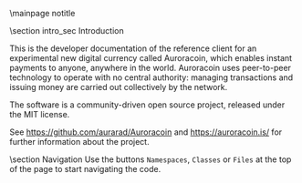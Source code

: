 \mainpage notitle

\section intro_sec Introduction

This is the developer documentation of the reference client for an experimental new digital currency called Auroracoin,
which enables instant payments to anyone, anywhere in the world. Auroracoin uses peer-to-peer technology to operate
with no central authority: managing transactions and issuing money are carried out collectively by the network.

The software is a community-driven open source project, released under the MIT license.

See https://github.com/aurarad/Auroracoin and https://auroracoin.is/ for further information about the project.

\section Navigation
Use the buttons <code>Namespaces</code>, <code>Classes</code> or <code>Files</code> at the top of the page to start navigating the code.
